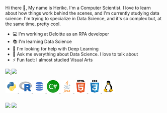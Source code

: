 Hi there 👋, My name is Herikc. I'm a Computer Scientist. I love to learn about how things work behind the scenes, and I'm currently studying data science. I'm trying to specialize in Data Science, and it's so complex but, at the same time, pretty cool.

- 💻 I'm working at Deloitte as an RPA developer
- 📚 I'm learning Data Science
- 🤔 I'm looking for help with Deep Learning
- 💬 Ask me everything about Data Science. I love to talk about
- ⚡ Fun fact: I almost studied Visual Arts

<div style="display: inline_block">
  <a href="https://github.com/Herikc2">
  <img height="200em" src="https://github-readme-stats.vercel.app/api?username=Herikc2&show_icons=true&theme=dracula&include_all_commits=true"/>
  <img height="200em" src="https://github-readme-stats.vercel.app/api/top-langs/?username=Herikc2&layout=compact&theme=dracula&langs_count=10"/>
</div>

<div style="display: inline_block"><br>
  <img height="40" width="40" src="https://raw.githubusercontent.com/github/explore/80688e429a7d4ef2fca1e82350fe8e3517d3494d/topics/python/python.png">
  <img height="40" width="40" src="https://raw.githubusercontent.com/github/explore/80688e429a7d4ef2fca1e82350fe8e3517d3494d/topics/r/r.png">
  <img height="40" width="40" src="https://raw.githubusercontent.com/github/explore/80688e429a7d4ef2fca1e82350fe8e3517d3494d/topics/sql/sql.png">
  <img height="40" width="40" src="https://raw.githubusercontent.com/github/explore/80688e429a7d4ef2fca1e82350fe8e3517d3494d/topics/csharp/csharp.png">
  <img height="40" width="40" src="https://raw.githubusercontent.com/github/explore/80688e429a7d4ef2fca1e82350fe8e3517d3494d/topics/java/java.png">
  <img height="40" width="40" src="https://raw.githubusercontent.com/github/explore/80688e429a7d4ef2fca1e82350fe8e3517d3494d/topics/html/html.png">
  <img height="40" width="40" src="https://raw.githubusercontent.com/github/explore/80688e429a7d4ef2fca1e82350fe8e3517d3494d/topics/css/css.png">
  <img height="40" width="40" src="https://raw.githubusercontent.com/github/explore/80688e429a7d4ef2fca1e82350fe8e3517d3494d/topics/linux/linux.png">
</div>

##

<div> 
  <a href="mailto:herikcbrecher@outlook.com.br"><img src="https://img.shields.io/badge/-Outlook-%23333?style=for-the-badge&logo=gmail&logoColor=white" target="_blank"></a>
  <a href="https://www.linkedin.com/in/herikc-brecher/?locale=en_US" target="_blank"><img src="https://img.shields.io/badge/-LinkedIn-%230077B5?style=for-the-badge&logo=linkedin&logoColor=white" target="_blank"></a> 
</div>
